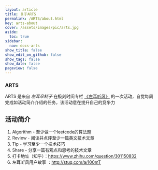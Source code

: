 ```yaml
---
layout: article
title: 关于ARTS
permalink: /ARTS/about.html
key: arts-about
cover: /assets/images/pic/arts.jpg
aside:
  toc: true
sidebar:
  nav: docs-arts
show_title: false
show_edit_on_github: false
show_tags: false
show_date: false
pageview: false
---
```

<style>
  .hero-example p {
    margin: .5rem 0;
  }
  .hero-example--height {
    height: 500px;
  }
  .hero-fill-example {
    background-color: #ccc;
  }
  .hero-fill-example--dark {
    background-color: #123;
  }
  .hero-bg-image-example {
    background-image: url("/docs/assets/images/cover11.jpg");
  }
  .hero-bg-image-example--linear-gradient {
    background-image: linear-gradient(135deg, rgba(255, 69, 0, .5), rgba(255, 197, 0, .2)), url("/docs/assets/images/cover1.jpg");
  }
</style>

<div class="hero hero-example hero--dark hero-bg-image-example my-3">
  <div class="hero__content">
    <h3>ARTS</h3>
  </div>
</div>

ARTS 是来自 *左耳朵耗子* 在极刻时间专栏 [《左耳听风》](https://time.geekbang.org/column/intro/48) 的一次活动，自觉每周完成如活动简介介绍的任务，该活动意在提升自己的竞争力

## 活动简介   
1. Algorithm - 至少做一个leetcode的算法题
2. Review - 阅读并点评至少一篇英文技术文章
3. Tip - 学习至少一个技术技巧
4. Share - 分享一篇有观点和思考的技术文章
5. 打卡地址（知乎）：https://www.zhihu.com/question/301150832
6. 左耳听风用户故事 ：http://stuq.com/a/100mT
